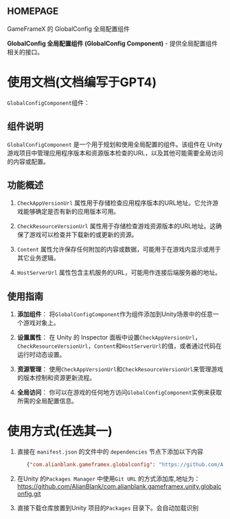 ﻿## HOMEPAGE

GameFrameX 的 GlobalConfig 全局配置组件

**GlobalConfig 全局配置组件 (GlobalConfig Component)** - 提供全局配置组件相关的接口。

# 使用文档(文档编写于GPT4)

`GlobalConfigComponent`组件：

## 组件说明

`GlobalConfigComponent` 是一个用于规划和使用全局配置的组件。该组件在 Unity 游戏项目中管理应用程序版本和资源版本检查的URL，以及其他可能需要全局访问的内容或配置。

## 功能概述

1. `CheckAppVersionUrl` 属性用于存储检查应用程序版本的URL地址。它允许游戏能够确定是否有新的应用版本可用。

2. `CheckResourceVersionUrl` 属性用于存储检查游戏资源版本的URL地址。这确保了游戏可以检查并下载新的或更新的资源。

3. `Content` 属性允许保存任何附加的内容或数据，可能用于在游戏内显示或用于其它业务逻辑。

4. `HostServerUrl` 属性包含主机服务的URL，可能用作连接后端服务器的地址。

## 使用指南

1. **添加组件**： 将`GlobalConfigComponent`作为组件添加到Unity场景中的任意一个游戏对象上。

2. **设置属性**： 在 Unity 的 Inspector 面板中设置`CheckAppVersionUrl`，`CheckResourceVersionUrl`，`Content`和`HostServerUrl`的值，或者通过代码在运行时动态设置。

3. **资源管理**： 使用`CheckAppVersionUrl`和`CheckResourceVersionUrl`来管理游戏的版本控制和资源更新流程。

4. **全局访问**： 你可以在游戏的任何地方访问`GlobalConfigComponent`实例来获取所需的全局配置信息。

# 使用方式(任选其一)

1. 直接在 `manifest.json` 的文件中的 `dependencies` 节点下添加以下内容
   ```json
      {"com.alianblank.gameframex.globalconfig": "https://github.com/AlianBlank/com.alianblank.gameframex.unity.globalconfig.git"}
    ```
2. 在Unity 的`Packages Manager` 中使用`Git URL` 的方式添加库,地址为：https://github.com/AlianBlank/com.alianblank.gameframex.unity.globalconfig.git

3. 直接下载仓库放置到Unity 项目的`Packages` 目录下。会自动加载识别